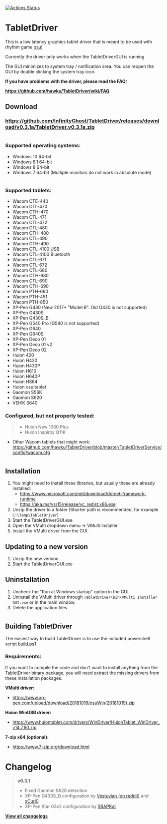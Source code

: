 [![Actions Status](https://github.com/InfinityGhost/TabletDriver/workflows/Build/badge.svg)](https://github.com/InfinityGhost/TabletDriver/actions)

# TabletDriver

This is a low latency graphics tablet driver that is meant to be used with rhythm game [osu!](https://osu.ppy.sh/home)

Currently the driver only works when the TabletDriverGUI is running.

The GUI minimizes to system tray / notification area. You can reopen the GUI by double clicking the system tray icon.

**If you have problems with the driver, please read the FAQ:**

**https://github.com/hawku/TabletDriver/wiki/FAQ**

## Download

### https://github.com/InfinityGhost/TabletDriver/releases/download/v0.3.1a/TabletDriver.v0.3.1a.zip

#

### Supported operating systems:
  - Windows 10 64-bit
  - Windows 8.1 64-bit
  - Windows 8 64-bit
  - Windows 7 64-bit (Multiple monitors do not work in absolute mode)

#

### Supported tablets:
  - Wacom CTE-440
  - Wacom CTL-470
  - Wacom CTH-470
  - Wacom CTL-471
  - Wacom CTL-472
  - Wacom CTL-480
  - Wacom CTH-480
  - Wacom CTL-490
  - Wacom CTH-490
  - Wacom CTL-4100 USB
  - Wacom CTL-4100 Bluetooth
  - Wacom CTL-671
  - Wacom CTL-672
  - Wacom CTL-680
  - Wacom CTH-680
  - Wacom CTL-690
  - Wacom CTH-690
  - Wacom PTH-660
  - Wacom PTH-451
  - Wacom PTH-850
  - XP-Pen G430 (New 2017+ "Model B". Old G430 is not supported)
  - XP-Pen G430S
  - XP-Pen G430S_B
  - XP-Pen G540 Pro (G540 is not supported)
  - XP-Pen G640
  - XP-Pen G640S
  - XP-Pen Deco 01
  - XP-Pen Deco 01 v2
  - XP-Pen Deco 02
  - Huion 420
  - Huion H420
  - Huion H430P
  - Huion H610
  - Huion H640P
  - Huion HS64
  - Huion osu!tablet
  - Gaomon S56K
  - Gaomon S620
  - VEIKK S640
  
### Configured, but not properly tested:
> - Huion New 1060 Plus
> - Huion Inspiroy Q11K
  - Other Wacom tablets that might work: https://github.com/hawku/TabletDriver/blob/master/TabletDriverService/config/wacom.cfg

#

## Installation

1. You might need to install these libraries, but usually these are already installed:
   * https://www.microsoft.com/net/download/dotnet-framework-runtime
   * https://aka.ms/vs/15/release/vc_redist.x86.exe
2. Unzip the driver to a folder (Shorter path is recommended, for example `C:\Temp\TabletDriver`)
3. Start the TabletDriverGUI.exe
4. Open the VMulti dropdown menu -> VMulti Installer
5. Install the VMulti driver from the GUI.

## Updating to a new version

1. Unzip the new version.
2. Start the TabletDriverGUI.exe

## Uninstallation

1. Uncheck the "Run at Windows startup" option in the GUI.
2. Uninstall the VMulti driver through `TabletDriver\bin\VMulti Installer GUI.exe` or in the main window.
3. Delete the application files.

#

## Building TabletDriver
The easiest way to build TabletDriver is to use the included powershell script [build.ps1](build.ps1)

### Requirements:
If you want to compile the code and don't want to install anything from the TabletDriver binary package, you will need extract the missing drivers from these installation packages:

**VMulti driver:**
- https://www.xp-pen.com/upload/download/20181019/osuWin(20181019).zip

**Huion WinUSB driver:**
- https://www.huiontablet.com/drivers/WinDriver/HuionTablet_WinDriver_v14.7.60.zip

**7-zip x64 (optional):**
- https://www.7-zip.org/download.html

# Changelog

>**v0.3.1**
>- Fixed Gaomon S620 detection
>- XP-Pen G430S_B configuration by [Vestuvian (on reddit)](reddit.com/u/vestuvian) and [xCuri0](https://github.com/xCuri0)
>- XP-Pen Star 03v2 configuration by [SBAPKat](https://github.com/SBAPKat)

[**View all changelogs**](docs/changelog.md)
